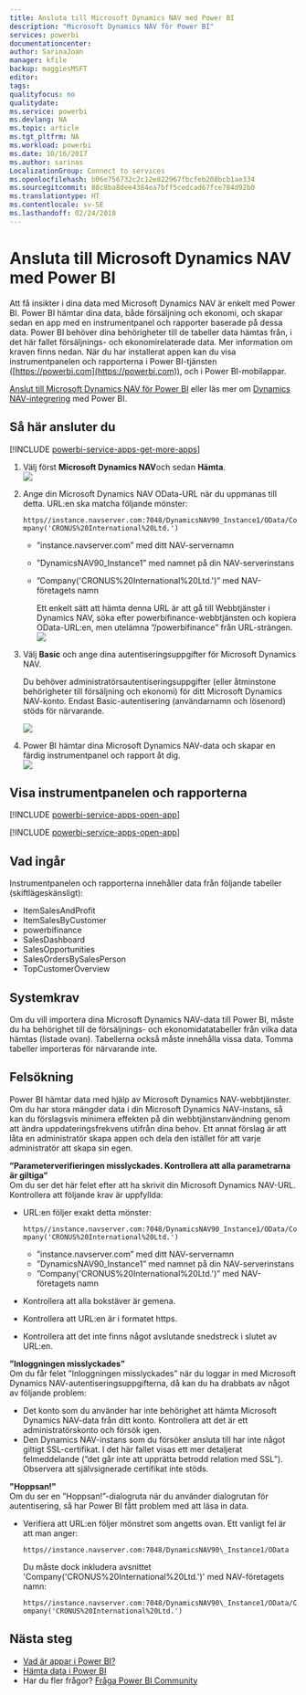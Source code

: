 ```yaml
---
title: Ansluta till Microsoft Dynamics NAV med Power BI
description: "Microsoft Dynamics NAV för Power BI"
services: powerbi
documentationcenter: 
author: SarinaJoan
manager: kfile
backup: maggiesMSFT
editor: 
tags: 
qualityfocus: no
qualitydate: 
ms.service: powerbi
ms.devlang: NA
ms.topic: article
ms.tgt_pltfrm: NA
ms.workload: powerbi
ms.date: 10/16/2017
ms.author: sarinas
LocalizationGroup: Connect to services
ms.openlocfilehash: b06e756732c2c12e822967fbcfeb208bcb1ae334
ms.sourcegitcommit: 88c8ba8dee4384ea7bff5cedcad67fce784d92b0
ms.translationtype: HT
ms.contentlocale: sv-SE
ms.lasthandoff: 02/24/2018
---
```

# <a name="connect-to-microsoft-dynamics-nav-with-power-bi"></a>Ansluta till Microsoft Dynamics NAV med Power BI
Att få insikter i dina data med Microsoft Dynamics NAV är enkelt med Power BI. Power BI hämtar dina data, både försäljning och ekonomi, och skapar sedan en app med en instrumentpanel och rapporter baserade på dessa data. Power BI behöver dina behörigheter till de tabeller data hämtas från, i det här fallet försäljnings- och ekonomirelaterade data. Mer information om kraven finns nedan. När du har installerat appen kan du visa instrumentpanelen och rapporterna i Power BI-tjänsten ([https://powerbi.com](https://powerbi.com)), och i Power BI-mobilappar. 

[Anslut till Microsoft Dynamics NAV för Power BI](https://app.powerbi.com/getdata/services/microsoft-dynamics-nav) eller läs mer om [Dynamics NAV-integrering](https://powerbi.microsoft.com/integrations/microsoft-dynamics-nav) med Power BI.

## <a name="how-to-connect"></a>Så här ansluter du
[!INCLUDE [powerbi-service-apps-get-more-apps](./includes/powerbi-service-apps-get-more-apps.md)]

1. Välj först **Microsoft Dynamics NAV**och sedan **Hämta**.  
   ![](media/service-connect-to-microsoft-dynamics-nav/mdnav.png)
2. Ange din Microsoft Dynamics NAV OData-URL när du uppmanas till detta. URL:en ska matcha följande mönster:
   
    `https//instance.navserver.com:7048/DynamicsNAV90_Instance1/OData/Company('CRONUS%20International%20Ltd.')`
   
   * ”instance.navserver.com” med ditt NAV-servernamn
   * ”DynamicsNAV90\_Instance1” med namnet på din NAV-serverinstans
   * ”Company('CRONUS%20International%20Ltd.')” med NAV-företagets namn
     
     Ett enkelt sätt att hämta denna URL är att gå till Webbtjänster i Dynamics NAV, söka efter powerbifinance-webbtjänsten och kopiera OData-URL:en, men utelämna ”/powerbifinance” från URL-strängen.  
     ![](media/service-connect-to-microsoft-dynamics-nav/param.png)
3. Välj **Basic** och ange dina autentiseringsuppgifter för Microsoft Dynamics NAV.
   
    Du behöver administratörsautentiseringsuppgifter (eller åtminstone behörigheter till försäljning och ekonomi) för ditt Microsoft Dynamics NAV-konto.  Endast Basic-autentisering (användarnamn och lösenord) stöds för närvarande.
   
    ![](media/service-connect-to-microsoft-dynamics-nav/creds.png)
4. Power BI hämtar dina Microsoft Dynamics NAV-data och skapar en färdig instrumentpanel och rapport åt dig.   
   ![](media/service-connect-to-microsoft-dynamics-nav/dashboard.png)

## <a name="view-the-dashboard-and-reports"></a>Visa instrumentpanelen och rapporterna
[!INCLUDE [powerbi-service-apps-open-app](./includes/powerbi-service-apps-open-app.md)]

[!INCLUDE [powerbi-service-apps-open-app](./includes/powerbi-service-apps-what-now.md)]

## <a name="whats-included"></a>Vad ingår
Instrumentpanelen och rapporterna innehåller data från följande tabeller (skiftlägeskänsligt):  

* ItemSalesAndProfit  
* ItemSalesByCustomer  
* powerbifinance  
* SalesDashboard  
* SalesOpportunities  
* SalesOrdersBySalesPerson  
* TopCustomerOverview  

## <a name="system-requirements"></a>Systemkrav
Om du vill importera dina Microsoft Dynamics NAV-data till Power BI, måste du ha behörighet till de försäljnings- och ekonomidatatabeller från vilka data hämtas (listade ovan). Tabellerna också måste innehålla vissa data. Tomma tabeller importeras för närvarande inte.

## <a name="troubleshooting"></a>Felsökning
Power BI hämtar data med hjälp av Microsoft Dynamics NAV-webbtjänster. Om du har stora mängder data i din Microsoft Dynamics NAV-instans, så kan du förslagsvis minimera effekten på din webbtjänstanvändning genom att ändra uppdateringsfrekvens utifrån dina behov. Ett annat förslag är att låta en administratör skapa appen och dela den istället för att varje administratör att skapa sin egen.

**”Parameterverifieringen misslyckades. Kontrollera att alla parametrarna är giltiga”**  
Om du ser det här felet efter att ha skrivit din Microsoft Dynamics NAV-URL. Kontrollera att följande krav är uppfyllda:

* URL:en följer exakt detta mönster:
  
    `https//instance.navserver.com:7048/DynamicsNAV90_Instance1/OData/Company('CRONUS%20International%20Ltd.')`
  
  * ”instance.navserver.com” med ditt NAV-servernamn
  * ”DynamicsNAV90\_Instance1” med namnet på din NAV-serverinstans
  * ”Company('CRONUS%20International%20Ltd.')” med NAV-företagets namn
* Kontrollera att alla bokstäver är gemena.  
* Kontrollera att URL:en är i formatet https.  
* Kontrollera att det inte finns något avslutande snedstreck i slutet av URL:en.

**”Inloggningen misslyckades”**  
Om du får felet ”Inloggningen misslyckades” när du loggar in med Microsoft Dynamics NAV-autentiseringsuppgifterna, då kan du ha drabbats av något av följande problem:

* Det konto som du använder har inte behörighet att hämta Microsoft Dynamics NAV-data från ditt konto. Kontrollera att det är ett administratörskonto och försök igen.
* Den Dynamics NAV-instans som du försöker ansluta till har inte något giltigt SSL-certifikat. I det här fallet visas ett mer detaljerat felmeddelande (”det går inte att upprätta betrodd relation med SSL”). Observera att självsignerade certifikat inte stöds.

**"Hoppsan!"**  
Om du ser en ”Hoppsan!”-dialogruta när du använder dialogrutan för autentisering, så har Power BI fått problem med att läsa in data.

* Verifiera att URL:en följer mönstret som angetts ovan. Ett vanligt fel är att man anger:
  
    `https//instance.navserver.com:7048/DynamicsNAV90\_Instance1/OData`
  
    Du måste dock inkludera avsnittet 'Company('CRONUS%20International%20Ltd.')' med NAV-företagets namn:
  
    `https//instance.navserver.com:7048/DynamicsNAV90\_Instance1/OData/Company('CRONUS%20International%20Ltd.')`

## <a name="next-steps"></a>Nästa steg
* [Vad är appar i Power BI?](service-install-use-apps.md)
* [Hämta data i Power BI](service-get-data.md)
* Har du fler frågor? [Fråga Power BI Community](http://community.powerbi.com/)

